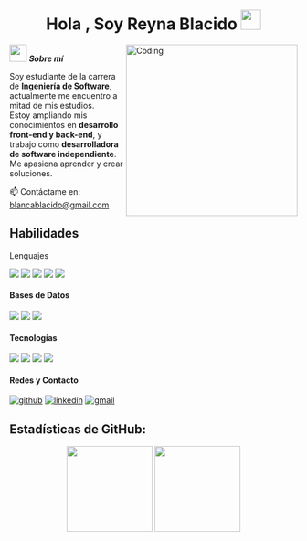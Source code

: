 <h1 align="center"><b>Hola , Soy Reyna Blacido </b><img src="https://media.giphy.com/media/hvRJCLFzcasrR4ia7z/giphy.gif" width="35"></h1>

<img align="right" width=300px alt="Coding" src="https://c.tenor.com/GN73MKBawZYAAAAi/busy-cute.gif" />

<img src="https://media.giphy.com/media/ObNTw8Uzwy6KQ/giphy.gif" width="30px">&nbsp;***Sobre mí***

Soy estudiante de la carrera de **Ingeniería de Software**, actualmente me encuentro a mitad de mis estudios.  
Estoy ampliando mis conocimientos en **desarrollo front-end y back-end**, y trabajo como **desarrolladora de software independiente**.  
Me apasiona aprender y crear soluciones.  

📫 Contáctame en: <a href="mailto:blancablacido@gmail.com">blancablacido@gmail.com</a>  

<h2>Habilidades</h2>

<p>Lenguajes</p>
<span> 
  <img src="https://img.shields.io/badge/HTML5-E34F26?style=for-the-badge&logo=html5&logoColor=white">
  <img src="https://img.shields.io/badge/CSS3-1572B6?style=for-the-badge&logo=css3&logoColor=white">
  <img src="https://img.shields.io/badge/JavaScript-F7DF1E?style=for-the-badge&logo=javascript&logoColor=black">
  <img src="https://img.shields.io/badge/TypeScript-3178C6?style=for-the-badge&logo=typescript&logoColor=white">
  <img src="https://img.shields.io/badge/C%23-512BD4?style=for-the-badge&logo=c-sharp&logoColor=white">
</span>  

<h4>Bases de Datos</h4>
<span>
  <img src="https://img.shields.io/badge/PostgreSQL-316192?style=for-the-badge&logo=postgresql&logoColor=white">
  <img src="https://img.shields.io/badge/MySQL-4479A1?style=for-the-badge&logo=mysql&logoColor=white">
  <img src="https://img.shields.io/badge/SQL%20Server-CC2927?style=for-the-badge&logo=microsoftsqlserver&logoColor=white">
</span>  

<h4>Tecnologías</h4>
<span>
  <img src="https://img.shields.io/badge/React-20232a?style=for-the-badge&logo=react&logoColor=61DAFB">
  <img src="https://img.shields.io/badge/Next.js-000000?style=for-the-badge&logo=next.js&logoColor=white">
  <img src="https://img.shields.io/badge/Angular-DD0031?style=for-the-badge&logo=angular&logoColor=white">
  <img src="https://img.shields.io/badge/Notion-000000?style=for-the-badge&logo=notion&logoColor=white">
</span>  

<h4>Redes y Contacto</h4>
<p>
<a href="https://github.com/BlackDoubleB" target="_blank"><img alt="github"  src="https://img.shields.io/badge/GitHub-181717?style=for-the-badge&logo=github&logoColor=white"></a>
<a href="http://linkedin.com/in/reyna-blacido-aparicio-a03558290" target="_blank"><img  alt="linkedin"  src="https://img.shields.io/badge/LinkedIn-0A66C2?style=for-the-badge&logo=linkedin&logoColor=white"></a>
<a href="mailto:blancablacido@gmail.com" target="_blank"><img  alt="gmail"  src="https://img.shields.io/badge/Gmail-D14836?style=for-the-badge&logo=gmail&logoColor=white"></a>
</p>



<h2>Estadísticas de GitHub:</h2>  

<div align="center">
  <img src="https://github-readme-stats.vercel.app/api?username=BlackDoubleB&show_icons=true&theme=tokyonight&locale=es" height="150"/>
  <img src="https://github-readme-streak-stats.herokuapp.com/?user=BlackDoubleB&theme=material-palenight" height="150"/>
</div>

